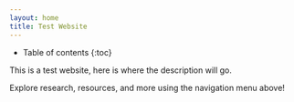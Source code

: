 ```yaml
---
layout: home
title: Test Website
---
```

* Table of contents
{:toc}

This is a test website, here is where the description will go.

Explore research, resources, and more using the navigation menu above!
